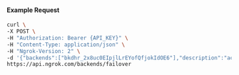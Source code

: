 <!-- Code generated for API Clients. DO NOT EDIT. -->

#### Example Request

```bash
curl \
-X POST \
-H "Authorization: Bearer {API_KEY}" \
-H "Content-Type: application/json" \
-H "Ngrok-Version: 2" \
-d '{"backends":["bkdhr_2x8uc0EIpjlLrEYofQfjokIdOE6"],"description":"acme failover","metadata":"{\"environment\": \"staging\"}"}' \
https://api.ngrok.com/backends/failover
```
